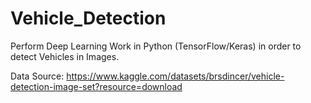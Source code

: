 # Vehicle_Detection
Perform Deep Learning Work in Python (TensorFlow/Keras) in order to detect Vehicles in Images.

Data Source:
https://www.kaggle.com/datasets/brsdincer/vehicle-detection-image-set?resource=download
